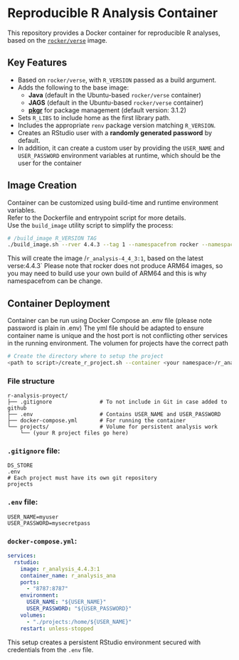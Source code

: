 # Reproducible R Analysis Container

This repository provides a Docker container for reproducible R analyses, based on the [`rocker/verse`](https://hub.docker.com/r/rocker/verse) image.

## Key Features

- Based on `rocker/verse`, with `R_VERSION` passed as a build argument.
- Adds the following to the base image:
  - **Java** (default in the Ubuntu-based `rocker/verse` container)
  - **JAGS** (default in the Ubuntu-based `rocker/verse` container)
  - **[pkgr](https://github.com/r-hub/pkgr)** for package management (default version: 3.1.2)
- Sets `R_LIBS` to include home as the first library path.
- Includes the appropriate `renv` package version matching `R_VERSION`.
- Creates an RStudio user with a **randomly generated password** by default.
- In addition, it can create a custom user by providing the `USER_NAME` and `USER_PASSWORD` 
  environment variables at runtime, which should be the user for the container

## Image Creation

Container can be customized using build-time and runtime environment variables.  
Refer to the Dockerfile and entrypoint script for more details.  
Use the `build_image` utility script to simplify the process:

```bash
# /build_image R_VERSION TAG
./build_image.sh --rver 4.4.3 --tag 1 --namespacefrom rocker --namespaceto <your namespace>
```

This will create the image <your namespace>/`r_analysis-4_4_3:1`, based on the latest verse:4.4.3`
Please note that rocker does not produce ARM64 images, so you may need to build use your own build
of ARM64 and this is why namespacefrom can be change.

## Container Deployment 
Container can be run using Docker Compose an .env file (please note password is plain in .env)
The yml file should be adapted to ensure container name is unique and the host port is not conflicting 
other services in the running environment.
The volumen for projects have the correct path

```bash
# Create the directory where to setup the project
<path to script>/create_r_project.sh --container <your namespace>/r_analysis-4_4_3 --tag 1
```

### File structure
```
r-analysis-proyect/
├── .gitignore               # To not include in Git in case added to github
├── .env                     # Contains USER_NAME and USER_PASSWORD
├── docker-compose.yml       # For running the container
└── projects/                # Volume for persistent analysis work
    └── (your R project files go here)
```
### `.gitignore` file:
```
DS_STORE
.env
# Each project must have its own git repository
projects
```

### `.env` file:

```env
USER_NAME=myuser
USER_PASSWORD=mysecretpass
```

### `docker-compose.yml`:

```yaml
services:
  rstudio:
    image: r_analysis_4.4.3:1
    container_name: r_analysis_ana
    ports:
      - "8787:8787"
    environment:
      USER_NAME: "${USER_NAME}"
      USER_PASSWORD: "${USER_PASSWORD}"
    volumes:
      - "./projects:/home/${USER_NAME}"
    restart: unless-stopped
```

This setup creates a persistent RStudio environment secured with credentials from the `.env` file.
